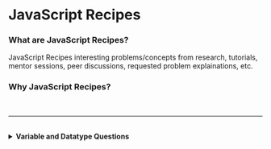 # JavaScript Recipes

### What are JavaScript Recipes?
JavaScript Recipes interesting problems/concepts from research, tutorials, mentor sessions, peer discussions, requested problem explainations, etc.

### Why JavaScript Recipes?


<br>

---


<br>

<details><summary> <b>Variable and Datatype Questions</b> </summary><blockquote>

<details><summary> <b>What is a variable?</b> </summary><blockquote>

<details><summary> Click to see <b>answer</b> </summary>
  <dd><i>   A <b>variable</b> is a name attached to a value.   </i></dd>
  <dd><i>   A <b>variable</b> stores and keeps track of information within a program.   </i></dd>
   
</details>
<details><summary> Click to see <b>additional questions</b> </summary>
<details><summary> Is this an addtional question? </summary>
  <dd><i>   Yes, this is an additional question!   </i></dd>
   
</details>
   
</details>
<details><summary> Click to see <b>example</b> </summary><blockquote>
 
```javascript

        var redFruit = 'apple';       
        console.log(redFruit)       //-> apple

        let yellowFruit = 'banana';
        console.log(yellowFruit)    //-> banana

        const greenFruit = 'kiwi'
        console.log(greenFruit)     //-> kiwi

```

</blockquote></details>
</blockquote></details>

